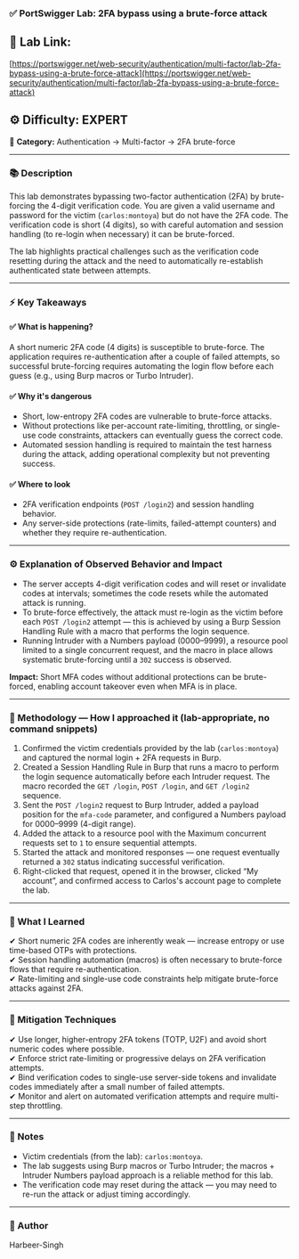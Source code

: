 
### ✅ **PortSwigger Lab: 2FA bypass using a brute-force attack**

## 🔗 **Lab Link:**

[https://portswigger.net/web-security/authentication/multi-factor/lab-2fa-bypass-using-a-brute-force-attack](https://portswigger.net/web-security/authentication/multi-factor/lab-2fa-bypass-using-a-brute-force-attack)

## ⚙️ **Difficulty:** EXPERT

📂 **Category:** Authentication → Multi-factor → 2FA brute-force

---

### 📚 **Description**

This lab demonstrates bypassing two-factor authentication (2FA) by brute-forcing the 4-digit verification code. You are given a valid username and password for the victim (`carlos:montoya`) but do not have the 2FA code. The verification code is short (4 digits), so with careful automation and session handling (to re-login when necessary) it can be brute-forced.

The lab highlights practical challenges such as the verification code resetting during the attack and the need to automatically re-establish authenticated state between attempts.

---

### ⚡ **Key Takeaways**

#### ✅ What is happening?

A short numeric 2FA code (4 digits) is susceptible to brute-force. The application requires re-authentication after a couple of failed attempts, so successful brute-forcing requires automating the login flow before each guess (e.g., using Burp macros or Turbo Intruder).

#### ✅ Why it's dangerous

* Short, low-entropy 2FA codes are vulnerable to brute-force attacks.
* Without protections like per-account rate-limiting, throttling, or single-use code constraints, attackers can eventually guess the correct code.
* Automated session handling is required to maintain the test harness during the attack, adding operational complexity but not preventing success.

#### ✅ Where to look

* 2FA verification endpoints (`POST /login2`) and session handling behavior.
* Any server-side protections (rate-limits, failed-attempt counters) and whether they require re-authentication.

---

### ⚙️ **Explanation of Observed Behavior and Impact**

* The server accepts 4-digit verification codes and will reset or invalidate codes at intervals; sometimes the code resets while the automated attack is running.
* To brute-force effectively, the attack must re-login as the victim before each `POST /login2` attempt — this is achieved by using a Burp Session Handling Rule with a macro that performs the login sequence.
* Running Intruder with a Numbers payload (0000–9999), a resource pool limited to a single concurrent request, and the macro in place allows systematic brute-forcing until a `302` success is observed.

**Impact:** Short MFA codes without additional protections can be brute-forced, enabling account takeover even when MFA is in place.

---

### 🧪 Methodology — How I approached it (lab-appropriate, no command snippets)

1. Confirmed the victim credentials provided by the lab (`carlos:montoya`) and captured the normal login + 2FA requests in Burp.
2. Created a Session Handling Rule in Burp that runs a macro to perform the login sequence automatically before each Intruder request. The macro recorded the `GET /login`, `POST /login`, and `GET /login2` sequence.
3. Sent the `POST /login2` request to Burp Intruder, added a payload position for the `mfa-code` parameter, and configured a Numbers payload for 0000–9999 (4-digit range).
4. Added the attack to a resource pool with the Maximum concurrent requests set to `1` to ensure sequential attempts.
5. Started the attack and monitored responses — one request eventually returned a `302` status indicating successful verification.
6. Right-clicked that request, opened it in the browser, clicked “My account”, and confirmed access to Carlos's account page to complete the lab.

---

### 📝 What I Learned

✔ Short numeric 2FA codes are inherently weak — increase entropy or use time-based OTPs with protections.                         
✔ Session handling automation (macros) is often necessary to brute-force flows that require re-authentication.            
✔ Rate-limiting and single-use code constraints help mitigate brute-force attacks against 2FA.           

---

### 🔐 Mitigation Techniques

✔ Use longer, higher-entropy 2FA tokens (TOTP, U2F) and avoid short numeric codes where possible.                                
✔ Enforce strict rate-limiting or progressive delays on 2FA verification attempts.                
✔ Bind verification codes to single-use server-side tokens and invalidate codes immediately after a small number of failed attempts.     
✔ Monitor and alert on automated verification attempts and require multi-step throttling.                   

---

### 🧾 Notes

* Victim credentials (from the lab): `carlos:montoya`.
* The lab suggests using Burp macros or Turbo Intruder; the macros + Intruder Numbers payload approach is a reliable method for this lab.
* The verification code may reset during the attack — you may need to re-run the attack or adjust timing accordingly.

---

### 👤 Author

Harbeer-Singh
